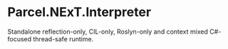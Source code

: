 # Parcel.NExT.Interpreter

Standalone reflection-only, CIL-only, Roslyn-only and context mixed C#-focused thread-safe runtime.